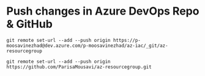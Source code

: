 # Push changes in Azure DevOps Repo & GitHub
```
git remote set-url --add --push origin https://p-moosavinezhad@dev.azure.com/p-moosavinezhad/az-iac/_git/az-resourcegroup

git remote set-url --add --push origin https://github.com/ParisaMousavi/az-resourcegroup.git
```
